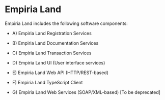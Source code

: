 ﻿Empiria Land
============

Empiria Land includes the following software components:

* A) Empiria Land Registration Services
* B) Empiria Land Documentation Services
* C) Empiria Land Transaction Services
* D) Empiria Land UI (User interface services)
* E) Empiria Land Web API (HTTP/REST-based)
* F) Empiria Land TypeScript Client

* G) Empiria Land Web Services (SOAP/XML-based) [To be deprecated]
